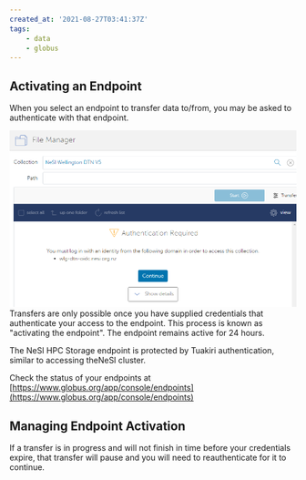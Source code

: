 ```yaml
---
created_at: '2021-08-27T03:41:37Z'
tags: 
    - data
    - globus
---
```


## Activating an Endpoint

When you select an endpoint to transfer data to/from, you may be asked
to authenticate with that endpoint.

![mceclip0.png](../../assets/images/Globus_V5_endpoint_activation.png)  
Transfers are only possible once you have supplied credentials that
authenticate your access to the endpoint. This process is known as
"activating the endpoint". The endpoint remains active for 24 hours.  

The NeSI HPC Storage endpoint is protected by Tuakiri authentication, similar to accessing theNeSI cluster. 

Check the status of your endpoints at [https://www.globus.org/app/console/endpoints](https://www.globus.org/app/console/endpoints)

## Managing Endpoint Activation

If a transfer is in progress and will not finish in time before your
credentials expire, that transfer will pause and you will need to
reauthenticate for it to continue.

